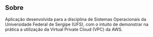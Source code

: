 ## Sobre
Aplicação desenvolvida para a disciplina de Sistemas Operacionais da Universidade Federal de Sergipe (UFS), com o intuito de demonstrar na prática a utilização da Virtual Private Cloud (VPC) da AWS.